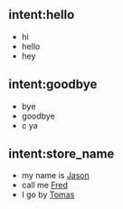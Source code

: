 ## intent:hello 
- hi 
- hello 
- hey 

## intent:goodbye 
- bye 
- goodbye 
- c ya
 
## intent:store_name 
- my name is [Jason](user_name) <!-- this is how we extract entities --> 
- call me [Fred](user_name)
- I go by [Tomas](user_name)

